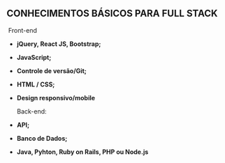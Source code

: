 ## CONHECIMENTOS BÁSICOS PARA FULL STACK

​		Front-end

- **jQuery, React JS, Bootstrap;**

- **JavaScript;**

- **Controle de versão/Git;**

- **HTML / CSS;**

- **Design responsivo/mobile**

  Back-end:

- **API;**
- **Banco de Dados;**
- **Java, Pyhton, Ruby on Rails, PHP ou Node.js**

